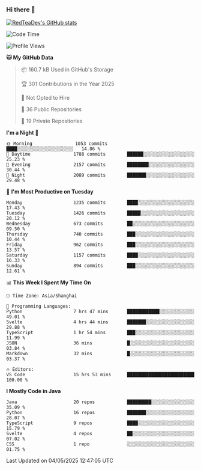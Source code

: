 ### Hi there 👋

<!--
**RedTeaDev/RedTeaDev** is a ✨ _special_ ✨ repository because its `README.md` (this file) appears on your GitHub profile.

Here are some ideas to get you started:

- 🔭 I’m currently working on ...
- 🌱 I’m currently learning ...
- 👯 I’m looking to collaborate on ...
- 🤔 I’m looking for help with ...
- 💬 Ask me about ...
- 📫 How to reach me: ...
- 😄 Pronouns: ...
- ⚡ Fun fact: ...
-->

<!--
[![wakatime](https://wakatime.com/badge/user/6b101ed0-04c0-4490-9283-eb61f2efff96.svg)](https://wakatime.com/@6b101ed0-04c0-4490-9283-eb61f2efff96)
!-->

[![RedTeaDev's GitHub stats](https://github-readme-stats.vercel.app/api?username=RedTeaDev\&include_all_commits=true)](https://github.com/anuraghazra/github-readme-stats)
<!--
[![willianrod's wakatime stats](https://github-readme-stats.vercel.app/api/wakatime?username=RedTeaDev)](https://github.com/anuraghazra/github-readme-stats)
!-->
<!--START_SECTION:waka-->
![Code Time](http://img.shields.io/badge/Code%20Time-3%2C186%20hrs%2017%20mins-blue)

![Profile Views](http://img.shields.io/badge/Profile%20Views-0-blue)

**🐱 My GitHub Data** 

> 📦 160.7 kB Used in GitHub's Storage 
 > 
> 🏆 301 Contributions in the Year 2025
 > 
> 🚫 Not Opted to Hire
 > 
> 📜 36 Public Repositories 
 > 
> 🔑 19 Private Repositories 
 > 
**I'm a Night 🦉** 

```text
🌞 Morning                1053 commits        ████░░░░░░░░░░░░░░░░░░░░░   14.86 % 
🌆 Daytime                1788 commits        ██████░░░░░░░░░░░░░░░░░░░   25.23 % 
🌃 Evening                2157 commits        ████████░░░░░░░░░░░░░░░░░   30.44 % 
🌙 Night                  2089 commits        ███████░░░░░░░░░░░░░░░░░░   29.48 % 
```
📅 **I'm Most Productive on Tuesday** 

```text
Monday                   1235 commits        ████░░░░░░░░░░░░░░░░░░░░░   17.43 % 
Tuesday                  1426 commits        █████░░░░░░░░░░░░░░░░░░░░   20.12 % 
Wednesday                673 commits         ██░░░░░░░░░░░░░░░░░░░░░░░   09.50 % 
Thursday                 740 commits         ███░░░░░░░░░░░░░░░░░░░░░░   10.44 % 
Friday                   962 commits         ███░░░░░░░░░░░░░░░░░░░░░░   13.57 % 
Saturday                 1157 commits        ████░░░░░░░░░░░░░░░░░░░░░   16.33 % 
Sunday                   894 commits         ███░░░░░░░░░░░░░░░░░░░░░░   12.61 % 
```


📊 **This Week I Spent My Time On** 

```text
🕑︎ Time Zone: Asia/Shanghai

💬 Programming Languages: 
Python                   7 hrs 47 mins       ████████████░░░░░░░░░░░░░   49.01 % 
Svelte                   4 hrs 44 mins       ███████░░░░░░░░░░░░░░░░░░   29.88 % 
TypeScript               1 hr 54 mins        ███░░░░░░░░░░░░░░░░░░░░░░   11.99 % 
JSON                     36 mins             █░░░░░░░░░░░░░░░░░░░░░░░░   03.84 % 
Markdown                 32 mins             █░░░░░░░░░░░░░░░░░░░░░░░░   03.37 % 

🔥 Editors: 
VS Code                  15 hrs 53 mins      █████████████████████████   100.00 % 
```

**I Mostly Code in Java** 

```text
Java                     20 repos            █████████░░░░░░░░░░░░░░░░   35.09 % 
Python                   16 repos            ███████░░░░░░░░░░░░░░░░░░   28.07 % 
TypeScript               9 repos             ████░░░░░░░░░░░░░░░░░░░░░   15.79 % 
Svelte                   4 repos             ██░░░░░░░░░░░░░░░░░░░░░░░   07.02 % 
CSS                      1 repo              ░░░░░░░░░░░░░░░░░░░░░░░░░   01.75 % 
```




 Last Updated on 04/05/2025 12:47:05 UTC
<!--END_SECTION:waka-->


